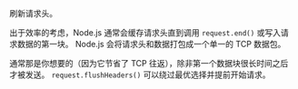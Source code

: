 <!-- YAML
added: v1.6.0
-->

刷新请求头。

出于效率的考虑，Node.js 通常会缓存请求头直到调用 `request.end()` 或写入请求数据的第一块。
Node.js 会将请求头和数据打包成一个单一的 TCP 数据包。

通常那是你想要的（因为它节省了 TCP 往返），除非第一个数据块很长时间之后才被发送。
`request.flushHeaders()` 可以绕过最优选择并提前开始请求。

